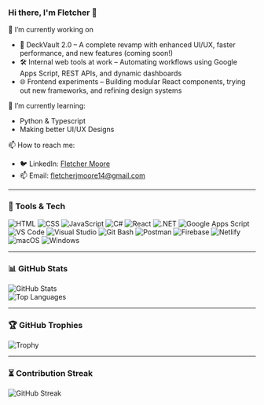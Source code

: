 ### Hi there, I'm Fletcher 👋

🔭 I’m currently working on
- 🚀 DeckVault 2.0 – A complete revamp with enhanced UI/UX, faster performance, and new features (coming soon!)
- 🛠️ Internal web tools at work – Automating workflows using Google Apps Script, REST APIs, and dynamic dashboards
- 🌐 Frontend experiments – Building modular React components, trying out new frameworks, and refining design systems

🌱 I’m currently learning:  
- Python & Typescript
- Making better UI/UX Designs

📫 How to reach me:  
- 🐦 LinkedIn: [Fletcher Moore](https://www.linkedin.com/in/fletcher-moore/)  
- 📫 Email: fletcherjmoore14@gmail.com
---

### 🧰 Tools & Tech

![HTML](https://img.shields.io/badge/HTML5-E34F26?style=flat-square&logo=html5&logoColor=white)
![CSS](https://img.shields.io/badge/CSS3-1572B6?style=flat-square&logo=css3&logoColor=white)
![JavaScript](https://img.shields.io/badge/JavaScript-F7DF1E?style=flat-square&logo=javascript&logoColor=black)
![C#](https://img.shields.io/badge/C%23-239120?style=flat-square&logo=c-sharp&logoColor=white)
![React](https://img.shields.io/badge/React-20232A?style=flat-square&logo=react&logoColor=61DAFB)
![.NET](https://img.shields.io/badge/.NET-512BD4?style=flat-square&logo=dotnet&logoColor=white)
![Google Apps Script](https://img.shields.io/badge/Google%20Apps%20Script-4285F4?style=flat-square&logo=google&logoColor=white)
![VS Code](https://img.shields.io/badge/VS%20Code-007ACC?style=flat-square&logo=visual-studio-code&logoColor=white)
![Visual Studio](https://img.shields.io/badge/Visual%20Studio-5C2D91?style=flat-square&logo=visual-studio&logoColor=white)
![Git Bash](https://img.shields.io/badge/Git%20Bash-4EAA25?style=flat-square&logo=git&logoColor=white)
![Postman](https://img.shields.io/badge/Postman-FF6C37?style=flat-square&logo=postman&logoColor=white)
![Firebase](https://img.shields.io/badge/Firebase-FFCA28?style=flat-square&logo=firebase&logoColor=black)
![Netlify](https://img.shields.io/badge/Netlify-00C7B7?style=flat-square&logo=netlify&logoColor=white)
![macOS](https://img.shields.io/badge/macOS-000000?style=flat-square&logo=apple&logoColor=white)
![Windows](https://img.shields.io/badge/Windows-0078D6?style=flat-square&logo=windows&logoColor=white)

---

### 📊 GitHub Stats

![GitHub Stats](https://github-readme-stats.vercel.app/api?username=fletcherjmoore&show_icons=true&theme=radical)  
![Top Languages](https://github-readme-stats.vercel.app/api/top-langs/?username=fletcherjmoore&layout=compact&theme=radical)

---

### 🏆 GitHub Trophies

![Trophy](https://github-profile-trophy.vercel.app/?username=fletcherjmoore&theme=dracula&margin-w=15)

---

### ⏳ Contribution Streak

![GitHub Streak](https://github-readme-streak-stats.herokuapp.com?user=fletcherjmoore&theme=tokyonight)




     

